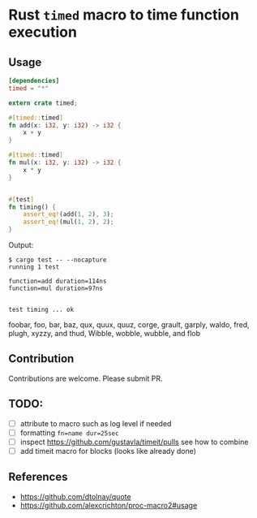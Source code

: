 # Rust `timed` macro to time function execution



## Usage

```toml
[dependencies]
timed = "*"
```

```rust
extern crate timed;

#[timed::timed]
fn add(x: i32, y: i32) -> i32 {
    x + y
}

#[timed::timed]
fn mul(x: i32, y: i32) -> i32 {
    x * y
}


#[test]
fn timing() {
    assert_eq!(add(1, 2), 3);
    assert_eq!(mul(1, 2), 2);
}
```


Output:

```
$ cargo test -- --nocapture
running 1 test

function=add duration=114ns
function=mul duration=97ns


test timing ... ok
```

foobar, foo, bar, baz, qux, quux, quuz, corge, grault, garply, waldo, fred, plugh, xyzzy, and thud, Wibble, wobble, wubble, and flob

## Contribution
Contributions are welcome. Please submit PR.

## TODO:
- [ ] attribute to macro such as log level if needed
- [ ] formatting ``fn=name dur=25sec``
- [ ] inspect https://github.com/gustavla/timeit/pulls see how to combine
- [ ] add timeit macro for blocks (looks like already done)

## References
- https://github.com/dtolnay/quote
- https://github.com/alexcrichton/proc-macro2#usage

